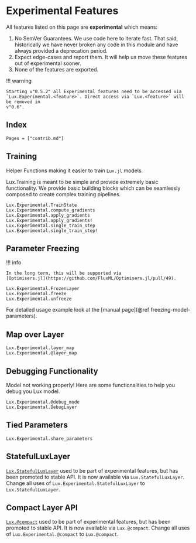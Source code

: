 # Experimental Features

All features listed on this page are **experimental** which means:

1. No SemVer Guarantees. We use code here to iterate fast. That said, historically we have
   never broken any code in this module and have always provided a deprecation period.
2. Expect edge-cases and report them. It will help us move these features out of
   experimental sooner.
3. None of the features are exported.

!!! warning

    Starting v"0.5.2" all Experimental features need to be accessed via
    `Lux.Experimental.<feature>`. Direct access via `Lux.<feature>` will be removed in
    v"0.6".

## Index

```@index
Pages = ["contrib.md"]
```

## Training

Helper Functions making it easier to train `Lux.jl` models.

Lux.Training is meant to be simple and provide extremely basic functionality. We provide
basic building blocks which can be seamlessly composed to create complex training pipelines.

```@docs
Lux.Experimental.TrainState
Lux.Experimental.compute_gradients
Lux.Experimental.apply_gradients
Lux.Experimental.apply_gradients!
Lux.Experimental.single_train_step
Lux.Experimental.single_train_step!
```

## Parameter Freezing

!!! info

    In the long term, this will be supported via
    [Optimisers.jl](https://github.com/FluxML/Optimisers.jl/pull/49).

```@docs
Lux.Experimental.FrozenLayer
Lux.Experimental.freeze
Lux.Experimental.unfreeze
```

For detailed usage example look at the [manual page](@ref freezing-model-parameters).

## Map over Layer

```@docs
Lux.Experimental.layer_map
Lux.Experimental.@layer_map
```

## Debugging Functionality

Model not working properly! Here are some functionalities to help you debug you Lux model.

```@docs
Lux.Experimental.@debug_mode
Lux.Experimental.DebugLayer
```

## Tied Parameters

```@docs
Lux.Experimental.share_parameters
```

## StatefulLuxLayer

[`Lux.StatefulLuxLayer`](@ref) used to be part of experimental features, but has been
promoted to stable API. It is now available via `Lux.StatefulLuxLayer`. Change all uses of
`Lux.Experimental.StatefulLuxLayer` to `Lux.StatefulLuxLayer`.

## Compact Layer API

[`Lux.@compact`](@ref) used to be part of experimental features, but has been promoted to
stable API. It is now available via `Lux.@compact`. Change all uses of
`Lux.Experimental.@compact` to `Lux.@compact`.
